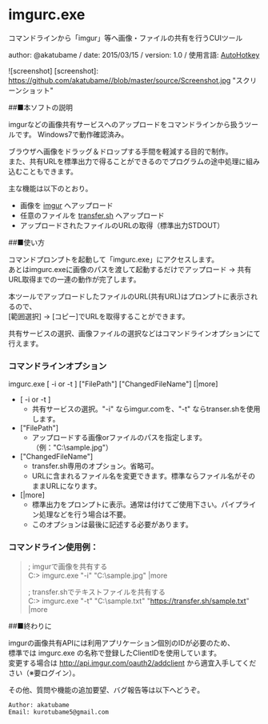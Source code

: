 # imgurc.exe
コマンドラインから「imgur」等へ画像・ファイルの共有を行うCUIツール

author: @akatubame
/ date: 2015/03/15
/ version: 1.0
/ 使用言語: [AutoHotkey](http://ahkwiki.net/Top)

![screenshot]
[screenshot]: https://github.com/akatubame//blob/master/source/Screenshot.jpg "スクリーンショット"

##■本ソフトの説明

imgurなどの画像共有サービスへのアップロードをコマンドラインから扱うツールです。
Windows7で動作確認済み。

ブラウザへ画像をドラッグ＆ドロップする手間を軽減する目的で制作。  
また、共有URLを標準出力で得ることができるのでプログラムの途中処理に組み込むこともできます。

主な機能は以下のとおり。

- 画像を [imgur](http://imgur.com/) へアップロード
- 任意のファイルを [transfer.sh](https://transfer.sh/) へアップロード
- アップロードされたファイルのURLの取得（標準出力STDOUT）

##■使い方

コマンドプロンプトを起動して「imgurc.exe」にアクセスします。  
あとはimgurc.exeに画像のパスを渡して起動するだけでアップロード -> 共有URL取得までの一連の動作が完了します。  

本ツールでアップロードしたファイルのURL(共有URL)はプロンプトに表示されるので、  
[範囲選択] -> [コピー]でURLを取得することができます。

共有サービスの選択、画像ファイルの選択などはコマンドラインオプションにて行えます。

### コマンドラインオプション
imgurc.exe [ -i or -t ] ["FilePath"] ["ChangedFileName"] [|more]

- [ -i or -t ]
    - 共有サービスの選択。"-i" ならimgur.comを、"-t" ならtranser.shを使用します。
- ["FilePath"]
    - アップロードする画像orファイルのパスを指定します。（例："C:\sample.jpg"）
- ["ChangedFileName"]
    - transfer.sh専用のオプション。省略可。
    - URLに含まれるファイル名を変更できます。標準ならファイル名がそのままURLになります。
- [|more]
    - 標準出力をプロンプトに表示。通常は付けてご使用下さい。パイプライン処理などを行う場合は不要。
    - このオプションは最後に記述する必要があります。

### コマンドライン使用例：

> ; imgurで画像を共有する  
> C:\> imgurc.exe "-i" "C:\sample.jpg" |more  
> 
> ; transfer.shでテキストファイルを共有する  
> C:\> imgurc.exe "-t" "C:\sample.txt" "https://transfer.sh/sample.txt" |more

##■終わりに  

imgurの画像共有APIには利用アプリケーション個別のIDが必要のため、  
標準では imgurc.exe の名称で登録したClientIDを使用しています。  
変更する場合は http://api.imgur.com/oauth2/addclient から適宜入手してください（※要ログイン）。  

その他、質問や機能の追加要望、バグ報告等は以下へどうぞ。

	Author: akatubame  
	Email: kurotubame5@gmail.com
